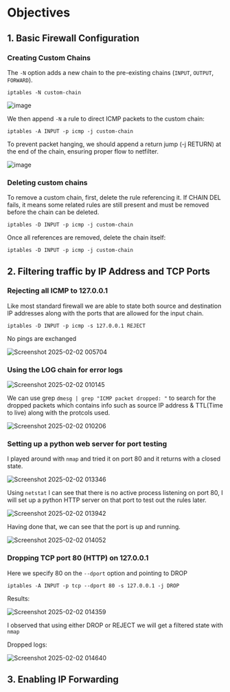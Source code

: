 

# Objectives

## 1. Basic Firewall Configuration

### Creating Custom Chains  

The `-N` option adds a new chain to the pre-existing chains (`INPUT`, `OUTPUT`, `FORWARD`).
  ~~~~
  iptables -N custom-chain
  ~~~~

  ![image](https://github.com/user-attachments/assets/c2522ea0-d339-423f-83e6-99f75dd582f8)
  

  We then append `-N` a rule to direct ICMP packets to the custom chain: 
  ~~~~
  iptables -A INPUT -p icmp -j custom-chain
  ~~~~
  To prevent packet hanging, we should append a return jump (-j RETURN) at the end of the chain, ensuring proper flow to netfilter.

  ![image](https://github.com/user-attachments/assets/9254dc95-7183-437e-8e02-e15a8fd3880f)

### Deleting custom chains

  To remove a custom chain, first, delete the rule referencing it. If CHAIN DEL fails, it means some related rules are still present and must be removed before the chain can be deleted.
  ~~~~
  iptables -D INPUT -p icmp -j custom-chain
  ~~~~

  Once all references are removed, delete the chain itself:
  ~~~~
  iptables -D INPUT -p icmp -j custom-chain
  ~~~~

    

## 2. Filtering traffic by IP Address and TCP Ports

### Rejecting all ICMP to 127.0.0.1
  Like most standard firewall we are able to state both source and destination IP addresses along with the ports that are allowed for the input chain.
  ~~~~
  iptables -D INPUT -p icmp -s 127.0.0.1 REJECT
  ~~~~
No pings are exchanged

![Screenshot 2025-02-02 005704](https://github.com/user-attachments/assets/42fbffc0-d19d-4f00-9eed-d883e4860d3b)

### Using the LOG chain for error logs

 ![Screenshot 2025-02-02 010145](https://github.com/user-attachments/assets/8fa1c36c-f4a2-4f6b-a74d-e12dc7ecaad3)

We can use grep `dmesg | grep "ICMP packet dropped: "` to search for the dropped packets which contains info such as source IP address & TTL(Time to live) along with the protcols used.

![Screenshot 2025-02-02 010206](https://github.com/user-attachments/assets/09bee28f-7561-4932-b44e-9a8808047044)

### Setting up a python web server for port testing

I played around with `nmap` and tried it on port 80 and it returns with a closed state.

![Screenshot 2025-02-02 013346](https://github.com/user-attachments/assets/7b86842b-d08d-4734-a530-8ec4170453cb)

Using `netstat` I can see that there is no active process listening on port 80, I will set up a python HTTP server on that port to test out the rules later.

![Screenshot 2025-02-02 013942](https://github.com/user-attachments/assets/43cae790-27b4-408e-86bb-e23237a62cfb)

Having done that, we can see that the port is up and running.

![Screenshot 2025-02-02 014052](https://github.com/user-attachments/assets/4c2e3671-0058-446d-8d2c-61a28dfaf6a7)

### Dropping TCP port 80 (HTTP) on 127.0.0.1

Here we specify 80 on the `--dport` option and pointing to DROP
  ~~~~
  iptables -A INPUT -p tcp --dport 80 -s 127.0.0.1 -j DROP
  ~~~~
Results:

![Screenshot 2025-02-02 014359](https://github.com/user-attachments/assets/a0cd00c7-8b8f-414a-97b0-8fcedcbb2dc1)

I observed that using either DROP or REJECT we will get a filtered state with `nmap`

Dropped logs:

![Screenshot 2025-02-02 014640](https://github.com/user-attachments/assets/4a483b35-025c-47d7-9c6b-6bcae618c792)


## 3. Enabling IP Forwarding
